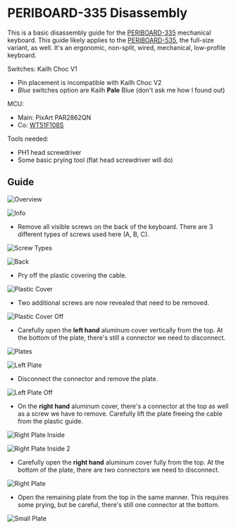 # PERIBOARD-335 Disassembly

This is a basic disassembly guide for the [PERIBOARD-335](https://perixx.com/collections/keyboards/products/px-ergonomic-mechanical-keyboard?variant=43501541916931) mechanical keyboard.
This guide likely applies to the [PERIBOARD-535](https://perixx.com/collections/keyboards/products/px-ergonomic-mechanical-keyboard?variant=43501541818627), the full-size variant, as well.
It's an ergonomic, non-split, wired, mechanical, low-profile keyboard.

Switches: Kailh Choc V1
- Pin placement is incompatible with Kailh Choc V2
- *Blue* switches option are Kailh **Pale** Blue (don't ask me how I found out)

MCU:
- Main: PixArt PAR2862QN
- Co: [WT51F108S](http://www.weltrend.com/upload/website/product/WT51F108S_104S_DataSheet_EN_V1.0.pdf)

Tools needed:

- PH1 head screwdriver
- Some basic prying tool (flat head screwdriver will do)

## Guide

![Overview](images/01.jpg)

![Info](images/02.jpg)

- Remove all visible screws on the back of the keyboard.
  There are 3 different types of screws used here (A, B, C).

![Screw Types](images/screws.jpg)

![Back](images/03.jpg)

- Pry off the plastic covering the cable.

![Plastic Cover](images/06.jpg)

- Two additional screws are now revealed that need to be removed.

![Plastic Cover Off](images/07.jpg)

- Carefully open the **left hand** aluminum cover vertically from the top.
  At the bottom of the plate, there's still a connector we need to disconnect.

![Plates](images/08.jpg)

![Left Plate](images/09.jpg)

- Disconnect the connector and remove the plate.

![Left Plate Off](images/10.jpg)

- On the **right hand** aluminum cover, there's a connector at the top as well as a screw we have to remove.
  Carefully lift the plate freeing the cable from the plastic guide.

![Right Plate Inside](images/11.jpg)

![Right Plate Inside 2](images/12.jpg)

- Carefully open the **right hand** aluminum cover fully from the top.
  At the bottom of the plate, there are two connectors we need to disconnect.

![Right Plate](images/13.jpg)

- Open the remaining plate from the top in the same manner.
  This requires some prying, but be careful, there's still one connector at the bottom.

![Small Plate](images/14.jpg)
